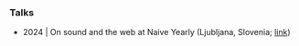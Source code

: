 ### Talks

- <span class="resume-year">2024</span> | On sound and the web at Naive Yearly (Ljubljana, Slovenia; [link](https://naiveyearly.com/))